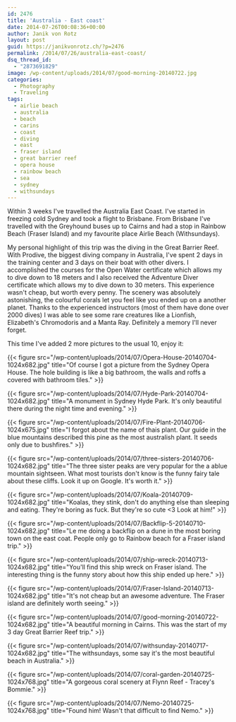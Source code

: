 ```yaml
---
id: 2476
title: 'Australia - East coast'
date: 2014-07-26T00:08:36+00:00
author: Janik von Rotz
layout: post
guid: https://janikvonrotz.ch/?p=2476
permalink: /2014/07/26/australia-east-coast/
dsq_thread_id:
  - "2873691829"
image: /wp-content/uploads/2014/07/good-morning-20140722.jpg
categories:
  - Photography
  - Traveling
tags:
  - airlie beach
  - australia
  - beach
  - carins
  - coast
  - diving
  - east
  - fraser island
  - great barrier reef
  - opera house
  - rainbow beach
  - sea
  - sydney
  - withsundays
---
```

Within 3 weeks I've travelled the Australia East Coast. I've started in freezing cold Sydney and took a flight to Brisbane. From Brisbane I've travelled with the Greyhound buses up to Cairns and had a stop in Rainbow Beach (Fraser Island) and my favourite place Airlie Beach (Withsundays).
<!--more-->
My personal highlight of this trip was the diving in the Great Barrier Reef. With Prodive, the biggest diving company in Australia, I've spent 2 days in the training center and 3 days on their boat with other divers. I accomplished the courses for the Open Water certificate which allows my to dive down to 18 meters and I also received the Adventure Diver certificate which allows my to dive down to 30 meters. This experience wasn't cheap, but worth every penny.
The scenery was absolutely astonishing, the colourful corals let you feel like you ended up on a another planet. Thanks to the experienced instructors (most of them have done over 2000 dives) I was able to see some rare creatures like a Lionfish, Elizabeth's Chromodoris and a Manta Ray.
Definitely a memory I'll never forget.

This time I've added 2 more pictures to the usual 10, enjoy it:

{{< figure src="/wp-content/uploads/2014/07/Opera-House-20140704-1024x682.jpg" title="Of course I got a picture from the Sydney Opera House. The hole building is like a big bathroom, the walls and roffs a covered with bathroom tiles." >}}

{{< figure src="/wp-content/uploads/2014/07/Hyde-Park-20140704-1024x682.jpg" title="A monument in Sydney Hyde Park. It's only beautiful there during the night time and evening." >}}

{{< figure src="/wp-content/uploads/2014/07/Fire-Plant-20140706-1024x675.jpg" title="I forgot about the name of thais plant. Our guide in the blue mountains described this pine as the most australish plant. It seeds only due to bushfires." >}}

{{< figure src="/wp-content/uploads/2014/07/three-sisters-20140706-1024x682.jpg" title="The three sister peaks are very popular for the a ablue mountain sightseen. What most tourists don't know is the funny fairy tale about these cliffs. Look it up on Google. It's worth it." >}}

{{< figure src="/wp-content/uploads/2014/07/Koala-20140709-1024x682.jpg" title="Koalas, they stink, don't do anything else than sleeping and eating. They're boring as fuck.  But they're so cute <3 Look at him!" >}}

{{< figure src="/wp-content/uploads/2014/07/Backflip-5-20140710-1024x682.jpg" title="Le me doing a backflip on a dune in the most boring town on the east coat. People only go to Rainbow beach for a Fraser island trip." >}}

{{< figure src="/wp-content/uploads/2014/07/ship-wreck-20140713-1024x682.jpg" title="You'll find this ship wreck on Fraser island. The interesting thing is the funny story about how this ship ended up here." >}}

{{< figure src="/wp-content/uploads/2014/07/Fraser-Island-20140713-1024x682.jpg" title="It's not cheap but an awesome adventure. The Fraser island are definitely worth seeing." >}}

{{< figure src="/wp-content/uploads/2014/07/good-morning-20140722-1024x682.jpg" title="A beautiful morning in Cairns. This was the start of my 3 day Great Barrier Reef trip." >}}

{{< figure src="/wp-content/uploads/2014/07/withsunday-20140717-1024x682.jpg" title="The withsundays, some say it's the most beautiful beach in Australia." >}}

{{< figure src="/wp-content/uploads/2014/07/coral-garden-20140725-1024x768.jpg" title="A gorgeous coral scenery at Flynn Reef - Tracey's Bommie." >}}

{{< figure src="/wp-content/uploads/2014/07/Nemo-20140725-1024x768.jpg" title="Found him! Wasn't that difficult to find Nemo." >}}
